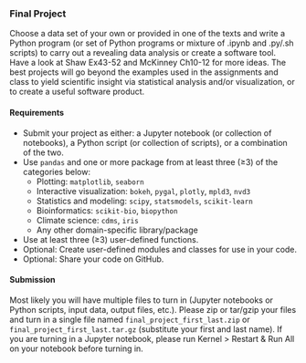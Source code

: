 ### Final Project

Choose a data set of your own or provided in one of the texts and write a Python program (or set of Python programs or mixture of .ipynb and .py/.sh scripts) to carry out a revealing data analysis or create a software tool. Have a look at Shaw Ex43-52 and McKinney Ch10-12 for more ideas. The best projects will go beyond the examples used in the assignments and class to yield scientific insight via statistical analysis and/or visualization, or to create a useful software product.

#### Requirements

* Submit your project as either: a Jupyter notebook (or collection of notebooks), a Python script (or collection of scripts), or a combination of the two.
* Use `pandas` and one or more package from at least three (≥3) of the categories below:
	- Plotting: `matplotlib`, `seaborn`
	- Interactive visualization: `bokeh`, `pygal`, `plotly`, `mpld3`, `nvd3`
	- Statistics and modeling: `scipy`, `statsmodels`, `scikit-learn`
	- Bioinformatics: `scikit-bio`, `biopython`
	- Climate science: `cdms`, `iris`
	- Any other domain-specific library/package
* Use at least three (≥3) user-defined functions.
* Optional: Create user-defined modules and classes for use in your code.
* Optional: Share your code on GitHub.

#### Submission

Most likely you will have multiple files to turn in (Jupyter notebooks or Python scripts, input data, output files, etc.). Please zip or tar/gzip your files and turn in a single file named `final_project_first_last.zip` or `final_project_first_last.tar.gz` (substitute your first and last name). If you are turning in a Jupyter notebook, please run Kernel > Restart & Run All on your notebook before turning in.
